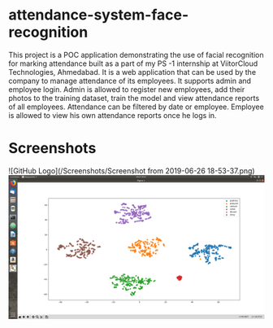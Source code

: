 # attendance-system-face-recognition

This project is a POC application demonstrating the use of facial recognition for marking attendance built as a part of my PS -1 internship at ViitorCloud Technologies, Ahmedabad.
It is a web application that can be used by the company to manage attendance of its employees. It supports admin and employee login. Admin is allowed to register new employees, add their photos to the training dataset, train the model and view attendance reports of all employees. Attendance can be filtered by date or employee. Employee is allowed to view his own attendance reports once he logs in.

# Screenshots
![GitHub Logo](/Screenshots/Screenshot from 2019-06-26 18-53-37.png)
![alt text](https://github.com/GoelPratyush/attendance-system/blob/master/Screenshots/Screenshot%20from%202019-06-26%2018-53-37.png)
